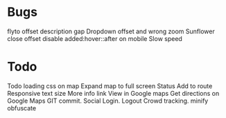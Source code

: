 Bugs
===

flyto offset
description gap
Dropdown offset and wrong zoom
Sunflower close offset
disable added:hover::after on mobile
Slow speed



Todo
===
Todo loading css on map
Expand map to full screen
Status
Add to route
Responsive text size
More info link
View in Google maps
Get directions on Google Maps
GIT commit.
Social Login.
Logout
Crowd tracking.
minify
obfuscate
